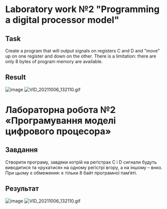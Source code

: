 # Laboratory work №2 "Programming a digital processor model"

## Task

Create a program that will output signals on registers C and D and "move" up on one register and down on the other.
There is a limitation: there are only 8 bytes of program memory are available.

## Result

![image](https://github.com/MaksymAndreiev/MicroprocessorsCourse/assets/29687267/c19764e1-e790-4a6c-9dd8-15f7d26debc8)
![VID_20211006_132110.gif](VID_20211006_132110.gif)

# Лабораторна робота №2 «Програмування моделі цифрового процесора»

## Завдання

Створити програму, завдяки котрій на регістрах C і D сигнали будуть виводитися та
«рухатися» на одному регістрі вгору, а на іншому – вниз. При цьому є обмеження: є тільки 8
байт програмної пам’яті.

## Результат

![image](https://github.com/MaksymAndreiev/MicroprocessorsCourse/assets/29687267/c19764e1-e790-4a6c-9dd8-15f7d26debc8)
![VID_20211006_132110.gif](VID_20211006_132110.gif)
